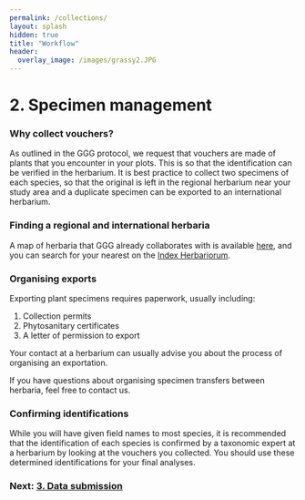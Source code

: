 ```yaml
---
permalink: /collections/
layout: splash
hidden: true
title: "Workflow"
header:
  overlay_image: /images/grassy2.JPG
---
```


# 2. Specimen management

### Why collect vouchers?

As outlined in the GGG protocol, we request that vouchers are made of plants that you encounter in your plots. This is so that the identification can be verified in the herbarium. It is best practice to collect two specimens of each species, so that the original is left in the regional herbarium near your study area and a duplicate specimen can be exported to an international herbarium.

### Finding a regional and international herbaria

A map of herbaria that GGG already collaborates with is available [here](https://globalgrassygroup.github.io/about/#herbaria), and you can search for your nearest on the [Index Herbariorum](https://sweetgum.nybg.org/science/ih/).

### Organising exports 

Exporting plant specimens requires paperwork, usually including:
1. Collection permits
2. Phytosanitary certificates
3. A letter of permission to export

Your contact at a herbarium can usually advise you about the process of organising an exportation. 

If you have questions about organising specimen transfers between herbaria, feel free to contact us.


### Confirming identifications

While you will have given field names to most species, it is recommended that the identification of each species is confirmed by a taxonomic expert at a herbarium by looking at the vouchers you collected. You should use these determined identifications for your final analyses.


### Next: [3. Data submission](/submission/)
